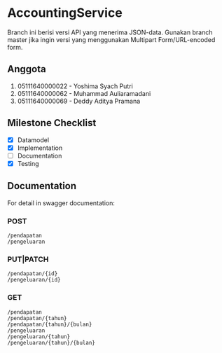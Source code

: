 # AccountingService

Branch ini berisi versi API yang menerima JSON-data. Gunakan branch master jika ingin versi yang menggunakan Multipart Form/URL-encoded form.

## Anggota

1. 05111640000022 - Yoshima Syach Putri
2. 05111640000062 - Muhammad Auliaramadani
3. 05111640000069 - Deddy Aditya Pramana

## Milestone Checklist

- [x] Datamodel
- [x] Implementation
- [ ] Documentation
- [x] Testing

## Documentation

For detail in swagger documentation: <link>

### POST
```
/pendapatan
/pengeluaran
```
### PUT|PATCH
```
/pendapatan/{id}
/pengeluaran/{id}
```
### GET
```
/pendapatan
/pendapatan/{tahun}
/pendapatan/{tahun}/{bulan}
/pengeluaran
/pengeluaran/{tahun}
/pengeluaran/{tahun}/{bulan}
```